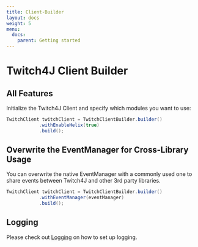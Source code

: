 ```yaml
---
title: Client-Builder
layout: docs
weight: 5
menu: 
  docs:
    parent: Getting started
---
```


# Twitch4J Client Builder

## All Features
Initialize the Twitch4J Client and specify which modules you want to use:

```java
TwitchClient twitchClient = TwitchClientBuilder.builder()
            .withEnableHelix(true)
            .build();
```

## Overwrite the EventManager for Cross-Library Usage

You can overwrite the native EventManager with a commonly used one to share events between Twitch4J and other 3rd party libraries.

```java
TwitchClient twitchClient = TwitchClientBuilder.builder()
            .withEventManager(eventManager)
            .build();
```

## Logging

Please check out [Logging](../logging) on how to set up logging.
